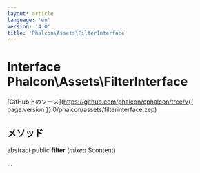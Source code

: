 ```yaml
---
layout: article
language: 'en'
version: '4.0'
title: 'Phalcon\Assets\FilterInterface'
---
```

# Interface **Phalcon\Assets\FilterInterface**

[GitHub上のソース](https://github.com/phalcon/cphalcon/tree/v{{ page.version }}.0/phalcon/assets/filterinterface.zep)

## メソッド

abstract public **filter** (*mixed* $content)

...